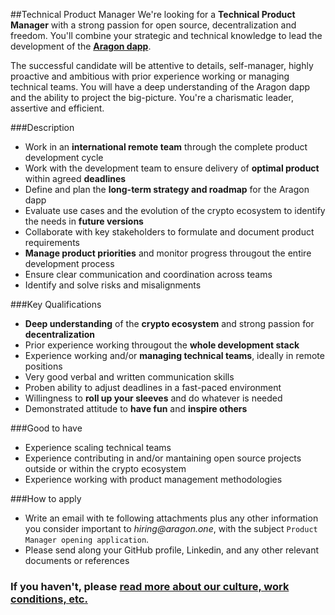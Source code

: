 ##Technical Product Manager
We're looking for a **Technical Product Manager** with a strong passion for open source, decentralization and freedom. You'll combine your strategic and technical knowledge to lead the development of the **[Aragon dapp](https://github.com/aragon/aragon)**.

The successful candidate will be attentive to details, self-manager, highly proactive and ambitious with prior experience working or managing technical teams. You will have a deep understanding of the Aragon dapp and the ability to project the big-picture. You're a charismatic leader, assertive and efficient.

###Description
* Work in an **international remote team** through the complete product development cycle
* Work with the development team to ensure delivery of **optimal product** within agreed **deadlines**
* Define and plan the **long-term strategy and roadmap** for the Aragon dapp
* Evaluate use cases and the evolution of the crypto ecosystem to identify the needs in **future versions**
* Collaborate with key stakeholders to formulate and document product requirements
* **Manage product priorities** and monitor progress througout the entire development process
* Ensure clear communication and coordination across teams
* Identify and solve risks and misalignments

###Key Qualifications
* **Deep understanding** of the **crypto ecosystem** and strong passion for **decentralization**
* Prior experience working througout the **whole development stack**
* Experience working and/or **managing technical teams**, ideally in remote positions
* Very good verbal and written communication skills
* Proben ability to adjust deadlines in a fast-paced environment
* Willingness to **roll up your sleeves** and do whatever is needed
* Demonstrated attitude to **have fun** and **inspire others**

###Good to have
* Experience scaling technical teams
* Experience contributing in and/or mantaining open source projects outside or within the crypto ecosystem
* Experience working with product management methodologies

###How to apply
* Write an email with te following attachments plus any other information you consider important to _hiring@aragon.one_, with the subject `Product Manager opening application`.
* Please send along your GitHub profile, Linkedin, and any other relevant documents or references

### If you haven't, please [read more about our culture, work conditions, etc.](../index.md)
